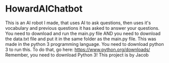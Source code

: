 # HowardAIChatbot
This is an AI robot I made, that uses AI to ask questions, then uses it's vocabulary and previous questions it has asked to answer your questions. You need to download and run the main.py file AND you need to download the data.txt file and put it in the same folder as the main.py file.
This was made in the python 3 programming language. You need to download python 3 to run this. To do that, go here: 
https://www.python.org/downloads/
Remember, you need to download Python 3!
This project is by Jacob
